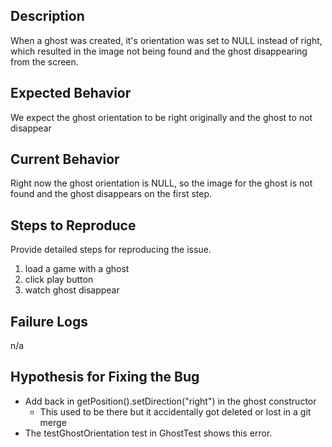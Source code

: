 ## Description

When a ghost was created, it's orientation was set to NULL instead of right, which resulted in the
image not being found and the ghost disappearing from the screen.

## Expected Behavior

We expect the ghost orientation to be right originally and the ghost to not disappear

## Current Behavior

Right now the ghost orientation is NULL, so the image for the ghost is not found and the ghost
disappears on the first step.

## Steps to Reproduce

Provide detailed steps for reproducing the issue.

1. load a game with a ghost
1. click play button
1. watch ghost disappear

## Failure Logs

n/a

## Hypothesis for Fixing the Bug

* Add back in getPosition().setDirection("right") in the ghost constructor
  * This used to be there but it accidentally got deleted or lost in a git merge
* The testGhostOrientation test in GhostTest shows this error.